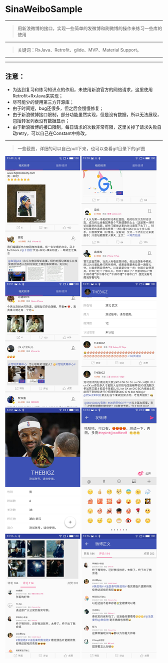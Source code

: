 # SinaWeiboSample
---
> 用新浪微博的接口，实现一些简单的发微博和刷微博的操作来练习一些库的使用
---
> 关键词：RxJava、Retrofit、glide、MVP、Material Support。
---



---
## 注意：
- 为达到复习和练习知识点的作用，未使用新浪官方的网络请求，这里使用Retrofit+RxJava来实现；
- 尽可能少的使用第三方开源库；
- 由于时间短，bug还很多，但之后会慢慢修复；
- 由于新浪微博接口限制，部分功能虽然实现，但是没有数据，所以无法展现，包括转发列表没有数据显示；
- 由于新浪微博的接口限制，每日请求的次数非常有限，这里关掉了请求失败自动retry，可以自己在Constant中修改。
---
> 一些截图，详细的可以自己pull下来，也可以查看gif目录下的gif图

<img src="./ScreenShot/S60927-13495513.jpg" width="240">            <img src="./ScreenShot/S60927-13500719.jpg" width="240">
<img src="./ScreenShot/S60927-13513400.jpg" width="240">            <img src="./ScreenShot/S60927-13514650.jpg" width="240">
<img src="./ScreenShot/S60927-13515448.jpg" width="240">            <img src="./ScreenShot/S60927-13532972.jpg" width="240">
<img src="./ScreenShot/S60927-13560533.jpg" width="240">            <img src="./ScreenShot/S60927-13561730.jpg" width="240">

